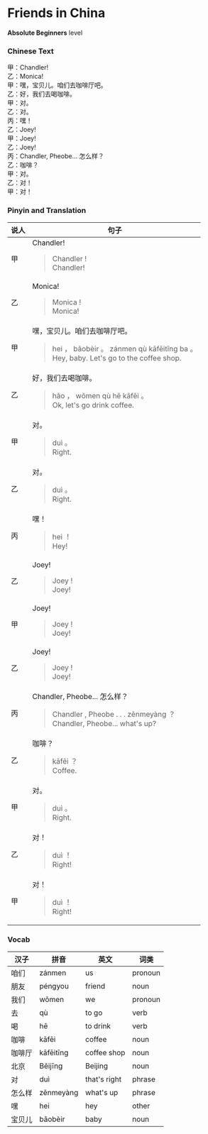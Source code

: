 # Friends in China
**Absolute Beginners** level
### Chinese Text
甲：Chandler!<br />乙：Monica!<br />甲：嘿，宝贝儿。咱们去咖啡厅吧。<br />乙：好，我们去喝咖啡。<br />甲：对。<br />乙：对。<br />丙：嘿！<br />乙：Joey!<br />甲：Joey!<br />乙：Joey!<br />丙：Chandler, Pheobe... 怎么样？<br />乙：咖啡？<br />甲：对。<br />乙：对！<br />甲：对！

### Pinyin and Translation
|说人|句子|
|----|----|
|甲|Chandler!<blockquote>Chandler !<br />Chandler!</blockquote>|
|乙|Monica!<blockquote>Monica !<br />Monica!</blockquote>|
|甲|嘿，宝贝儿。咱们去咖啡厅吧。<blockquote>hei ， bǎobèir 。 zánmen qù kāfēitīng ba 。<br />Hey, baby. Let's go to the coffee shop.</blockquote>|
|乙|好，我们去喝咖啡。<blockquote>hǎo ， wǒmen qù hē kāfēi 。<br />Ok, let's go drink coffee.</blockquote>|
|甲|对。<blockquote>duì 。<br />Right.</blockquote>|
|乙|对。<blockquote>duì 。<br />Right.</blockquote>|
|丙|嘿！<blockquote>hei ！<br />Hey!</blockquote>|
|乙|Joey!<blockquote>Joey !<br />Joey!</blockquote>|
|甲|Joey!<blockquote>Joey !<br />Joey!</blockquote>|
|乙|Joey!<blockquote>Joey !<br />Joey!</blockquote>|
|丙|Chandler, Pheobe... 怎么样？<blockquote>Chandler ,  Pheobe . . .  zěnmeyàng ？<br />Chandler, Pheobe... what's up?</blockquote>|
|乙|咖啡？<blockquote>kāfēi ？<br />Coffee.</blockquote>|
|甲|对。<blockquote>duì 。<br />Right.</blockquote>|
|乙|对！<blockquote>duì ！<br />Right!</blockquote>|
|甲|对！<blockquote>duì ！<br />Right!</blockquote>|
### Vocab
|汉子|拼音|英文|词类|
|----|----|----|----|
|咱们|zánmen|us|pronoun|
|朋友|péngyou|friend|noun|
|我们|wǒmen|we|pronoun|
|去|qù|to go|verb|
|喝|hē|to drink|verb|
|咖啡|kāfēi|coffee|noun|
|咖啡厅|kāfēitīng|coffee shop|noun|
|北京|Běijīng|Beijing|noun|
|对|duì|that's right|phrase|
|怎么样|zěnmeyàng|what's up|phrase|
|嘿|hei|hey|other|
|宝贝儿|bǎobèir|baby|noun|